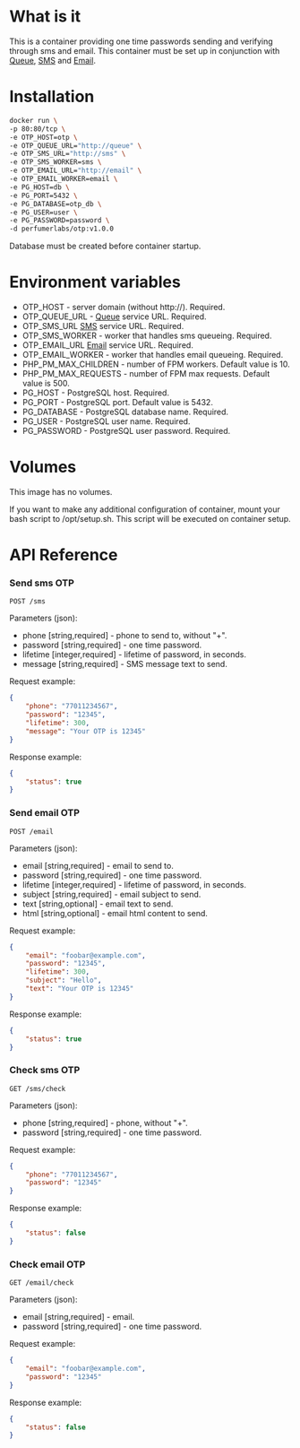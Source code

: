 What is it
==========

This is a container providing one time passwords sending and verifying through sms and email.
This container must be set up in conjunction with [Queue](https://github.com/perfumerlabs/queue), [SMS](https://github.com/perfumerlabs/sms) and [Email](https://github.com/perfumerlabs/email).

Installation
============

```bash
docker run \
-p 80:80/tcp \
-e OTP_HOST=otp \
-e OTP_QUEUE_URL="http://queue" \
-e OTP_SMS_URL="http://sms" \
-e OTP_SMS_WORKER=sms \
-e OTP_EMAIL_URL="http://email" \
-e OTP_EMAIL_WORKER=email \
-e PG_HOST=db \
-e PG_PORT=5432 \
-e PG_DATABASE=otp_db \
-e PG_USER=user \
-e PG_PASSWORD=password \
-d perfumerlabs/otp:v1.0.0
```

Database must be created before container startup.

Environment variables
=====================

- OTP_HOST - server domain (without http://). Required.
- OTP_QUEUE_URL - [Queue](https://github.com/perfumerlabs/queue) service URL. Required.
- OTP_SMS_URL [SMS](https://github.com/perfumerlabs/sms) service URL. Required.
- OTP_SMS_WORKER - worker that handles sms queueing. Required.
- OTP_EMAIL_URL [Email](https://github.com/perfumerlabs/email) service URL. Required.
- OTP_EMAIL_WORKER - worker that handles email queueing. Required.
- PHP_PM_MAX_CHILDREN - number of FPM workers. Default value is 10.
- PHP_PM_MAX_REQUESTS - number of FPM max requests. Default value is 500.
- PG_HOST - PostgreSQL host. Required.
- PG_PORT - PostgreSQL port. Default value is 5432.
- PG_DATABASE - PostgreSQL database name. Required.
- PG_USER - PostgreSQL user name. Required.
- PG_PASSWORD - PostgreSQL user password. Required.

Volumes
=======

This image has no volumes.

If you want to make any additional configuration of container, mount your bash script to /opt/setup.sh. This script will be executed on container setup.

API Reference
=============

### Send sms OTP

`POST /sms`

Parameters (json):
- phone [string,required] - phone to send to, without "+".
- password [string,required] - one time password.
- lifetime [integer,required] - lifetime of password, in seconds.
- message [string,required] - SMS message text to send.

Request example:

```json
{
    "phone": "77011234567",
    "password": "12345",
    "lifetime": 300,
    "message": "Your OTP is 12345"
}
```

Response example:

```json
{
    "status": true
}
```

### Send email OTP

`POST /email`

Parameters (json):
- email [string,required] - email to send to.
- password [string,required] - one time password.
- lifetime [integer,required] - lifetime of password, in seconds.
- subject [string,required] - email subject to send.
- text [string,optional] - email text to send.
- html [string,optional] - email html content to send.

Request example:

```json
{
    "email": "foobar@example.com",
    "password": "12345",
    "lifetime": 300,
    "subject": "Hello",
    "text": "Your OTP is 12345"
}
```

Response example:

```json
{
    "status": true
}
```

### Check sms OTP

`GET /sms/check`

Parameters (json):
- phone [string,required] - phone, without "+".
- password [string,required] - one time password.

Request example:

```json
{
    "phone": "77011234567",
    "password": "12345"
}
```

Response example:

```json
{
    "status": false
}
```

### Check email OTP

`GET /email/check`

Parameters (json):
- email [string,required] - email.
- password [string,required] - one time password.

Request example:

```json
{
    "email": "foobar@example.com",
    "password": "12345"
}
```

Response example:

```json
{
    "status": false
}
```